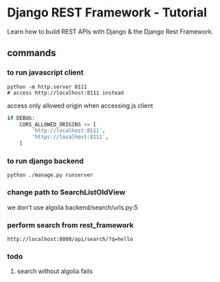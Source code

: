 # Django REST Framework - Tutorial
Learn how to build REST APIs with Django &amp; the Django Rest Framework.

## commands


### to run javascript client
```shell
python -m http.server 8111
# access http://localhost:8111 instead
```
access only allowed origin when accessing js client
```python
if DEBUG:
    CORS_ALLOWED_ORIGINS += [
        'http://localhost:8111',
        'https://localhost:8111',
    ]

```


### to run django backend
```shell
python ./manage.py runserver

```

### change path to SearchListOldView
we don't use algolia
backend/search/urls.py:5

### perform search from rest_framework
```shell
http://localhost:8000/api/search/?q=hello
```

### todo
1. search without algolia fails